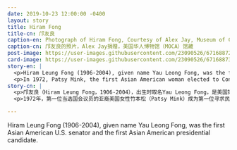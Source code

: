 ```yaml
---
date: 2019-10-23 12:00:00 -0400
layout: story
title: Hiram Fong
title-cn: 邝友良
caption-en: Photograph of Hiram Fong, Courtesy of Alex Jay, Museum of Chinese in America (MOCA) Collection
caption-cn: 邝友良的照片，Alex Jay捐赠，美国华人博物馆（MOCA）馆藏
post-image: https://user-images.githubusercontent.com/23090526/67168872-078ecb80-f376-11e9-846c-849736aa430f.jpg
card-image: https://user-images.githubusercontent.com/23090526/67168873-08276200-f376-11e9-90fb-6d31f69ab0a8.jpg
story-en: |
  <p>Hiram Leung Fong (1906-2004), given name Yau Leong Fong, was the first Asian American U.S. senator and the first Asian American presidential candidate. He was born in Honolulu to Cantonese parents. Fong received a law degree from Harvard in 1935 and opened his own practice in 1938 and entered politics that same year becoming a member of the Hawaii Territorial House of Representatives; he would be speaker of the house from 1948-1954. During his tenure, he was one of the principal leaders fighting for Hawaiian statehood. In 1954 he retired from politics but with the passing of the Admission Act of 1959, reentered the political arena and was re-elected to serve as senator for the fledgling state, a position he held until 1977. In 1964, he ran for the Republican Party’s presidential nomination, making him the first Asian American to run for president.</p>
  <p>In 1972, Patsy Mink, the first Asian American woman elected to Congress, would become the first Asian American to seek the presidential nomination of the Democratic Party. In 2016, 52 years after Fong’s candidacy, Piyush “Bobby” Jindal became the second Asian American candidate to seek the Republican Party’s presidential nomination. Today, Andrew Yang is a current Democratic hopeful for the 2020 presidential election.</p>
story-cn: |
  <p>邝友良（Hiram Leung Fong，1906-2004），出生时取名Yau Leong Fong，是美国第一位亚裔参议员，也是第一位亚裔美国总统候选人。他出生在檀香山，父母是广东人。邝友良于1935年在哈佛大学获得法律学位，1938年开办了自己的律师事务所，同年进入政界，成为夏威夷领地众议院议员；1948年至1954年，他担任众议院议长。在他的任期内，他是争取夏威夷州地位的主要领导人之一。1954年，他退出政坛，但随着1959年夏威夷领地改州法案（Admission Act）的通过，他重新进入政治舞台，并重新被选举为这个羽翼未丰之州的参议员，直到1977年才卸任。1964年，他竞选共和党总统候选人提名，成为第一位竞选总统的亚裔美国人。</p>
  <p>1972年，第一位当选国会议员的亚裔美国女性竹本松（Patsy Mink）成为第一位寻求民主党总统候选人提名的亚裔美国人。2016年，邝友良参选52年后，皮尤什“鲍比”金达尔（Piyush “Bobby” Jindal）成为第二位寻求共和党总统候选人提名的亚裔美国人。如今，杨安泽（Andrew Yang）是民主党2020年总统大选的希望。</p>

---
```

Hiram Leung Fong (1906-2004), given name Yau Leong Fong, was the first Asian American U.S. senator and the first Asian American presidential candidate.
